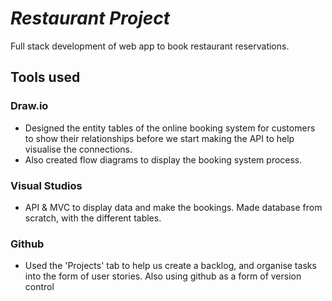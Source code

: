 # _Restaurant Project_
Full stack development of web app to book restaurant reservations.

## Tools used
### Draw.io
- Designed the entity tables of the online booking system for customers to show their relationships before we start making the API to help visualise the connections.
- Also created flow diagrams to display the booking system process.
                   
### Visual Studios
- API & MVC to display data and make the bookings. Made database from scratch, with the different tables.

### Github
- Used the 'Projects' tab to help us create a backlog, and organise tasks into the form of user stories. Also using github as a form of version control
